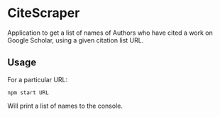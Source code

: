 # CiteScraper

Application to get a list of names of Authors who have cited a work on Google Scholar, using a given citation list URL.

## Usage
For a particular URL:
```
npm start URL
```

Will print a list of names to the console.